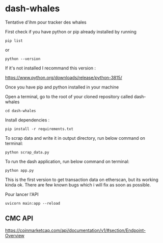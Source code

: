 # dash-whales
Tentative d'ihm pour tracker des whales

First check if you have python or pip already installed by running

```
pip list
```
or 
```
python --version
```

If it's not installed I recommand this version :

https://www.python.org/downloads/release/python-3815/

Once you have pip and python installed in your machine

Open a terminal, go to the root of your cloned repository called dash-whales

```
cd dash-whales
```

Install dependencies : 

```
pip install -r requirements.txt
```

To scrap data and write it in output directory, run below command on terminal:
```
python scrap_data.py
```

To run the dash application, run below command on terminal:
```
python app.py
```

This is the first version to get transaction data on etherscan, but its working kinda ok.
There are few known bugs which i will fix as soon as possible.


Pour lancer l'API
```
uvicorn main:app --reload
```




## CMC API

https://coinmarketcap.com/api/documentation/v1/#section/Endpoint-Overview